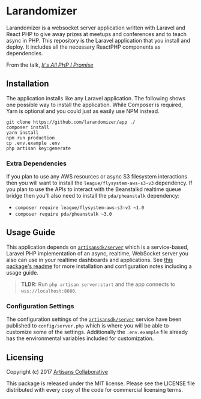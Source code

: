 # Larandomizer

Larandomizer is a websocket server application written with Laravel and React PHP
to give away prizes at meetups and conferences and to teach async in PHP. This
repository is the Laravel application that you install and deploy. It includes
all the necessary ReactPHP components as dependencies.

From the talk, _[It's All PHP I Promise](https://drive.google.com/open?id=0B0huSIRObL68Qjdya1h0QUxzdDA)_

## Installation

The application installs like any Laravel application. The following shows one
possible way to install the application. While Composer is required, Yarn is
optional and you could just as easily use NPM instead.

```
git clone https://github.com/larandomizer/app ./
composer install
yarn install
npm run production
cp .env.example .env
php artisan key:generate
```

### Extra Dependencies

If you plan to use any AWS resources or async S3 filesystem interactions then you
will want to install the `league/flysystem-aws-s3-v3` dependency. If you plan to
use the APIs to interact with the Beanstalkd realtime queue bridge then you'll
also need to install the `pda/pheanstalk` dependency:

- `composer require league/flysystem-aws-s3-v3 ~1.0`
- `composer require pda/pheanstalk ~3.0`

## Usage Guide

This application depends on [`artisansdk/server`](http://github.com/artisansdk/server)
which is a service-based, Laravel PHP implementation of an async, realtime,
WebSocket server you also can use in your realtime dashboards and applications.
See [this package's readme](http://github.com/artisansdk/server) for more installation
and configuration notes including a usage guide.

> **TLDR:** Run `php artisan server:start` and the app connects to `wss://localhost:8080`.

### Configuration Settings

The configuration settings of the [`artisansdk/server`](http://github.com/artisansdk/server)
service have been published to `config/server.php` which is where you will be
able to customize some of the settings. Additionally the `.env.example` file
already has the environmental variables included for customization.

## Licensing

Copyright (c) 2017 [Artisans Collaborative](http://artisanscollaborative.com)

This package is released under the MIT license. Please see the LICENSE file
distributed with every copy of the code for commercial licensing terms.
